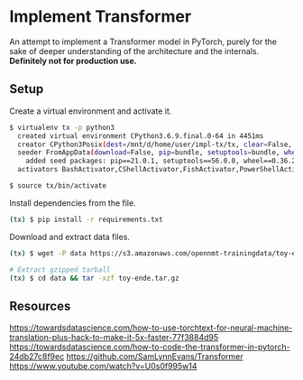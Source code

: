 # Implement Transformer
An attempt to implement a Transformer model in PyTorch, purely for the sake of deeper 
understanding of the architecture and the internals. **Definitely not for production use.**

## Setup

Create a virtual environment and activate it.
```bash
$ virtualenv tx -p python3
  created virtual environment CPython3.6.9.final.0-64 in 4451ms
  creator CPython3Posix(dest=/mnt/d/home/user/impl-tx/tx, clear=False, no_vcs_ignore=False, global=False)
  seeder FromAppData(download=False, pip=bundle, setuptools=bundle, wheel=bundle, via=copy, app_data_dir=/home/zrthxn/.local/share/virtualenv)
    added seed packages: pip==21.0.1, setuptools==56.0.0, wheel==0.36.2
  activators BashActivator,CShellActivator,FishActivator,PowerShellActivator,PythonActivator,XonshActivator

$ source tx/bin/activate
```

Install dependencies from the file.
```bash
(tx) $ pip install -r requirements.txt
```

Download and extract data files.
```bash
(tx) $ wget -P data https://s3.amazonaws.com/opennmt-trainingdata/toy-ende.tar.gz

# Extract gzipped tarball
(tx) $ cd data && tar -xzf toy-ende.tar.gz
```

## Resources

https://towardsdatascience.com/how-to-use-torchtext-for-neural-machine-translation-plus-hack-to-make-it-5x-faster-77f3884d95
https://towardsdatascience.com/how-to-code-the-transformer-in-pytorch-24db27c8f9ec
https://github.com/SamLynnEvans/Transformer
https://www.youtube.com/watch?v=U0s0f995w14
